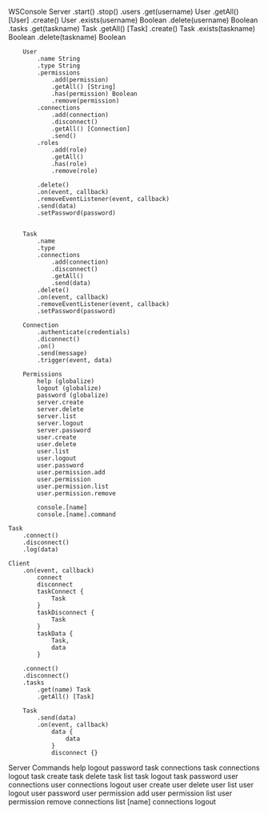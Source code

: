 
WSConsole
	Server
		.start()
		.stop()
		.users
			.get(username) User
			.getAll() [User]
			.create() User
			.exists(username) Boolean
			.delete(username) Boolean
		.tasks
			.get(taskname) Task
			.getAll() [Task]
			.create() Task
			.exists(taskname) Boolean
			.delete(taskname) Boolean

		User
			.name String
			.type String
			.permissions
				.add(permission)
				.getAll() [String]
				.has(permission) Boolean
				.remove(permission)
			.connections
				.add(connection)
				.disconnect()
				.getAll() [Connection]
				.send()
			.roles
				.add(role)
				.getAll()
				.has(role)
				.remove(role)

			.delete()
			.on(event, callback)
			.removeEventListener(event, callback)
			.send(data)
			.setPassword(password)


		Task
			.name
			.type
			.connections
				.add(connection)
				.disconnect()
				.getAll()
				.send(data)
			.delete()
			.on(event, callback)
			.removeEventListener(event, callback)
			.setPassword(password)

		Connection
			.authenticate(credentials)
			.diconnect()
			.on()
			.send(message)
			.trigger(event, data)

		Permissions
			help (globalize)
			logout (globalize)
			password (globalize)
			server.create
			server.delete
			server.list
			server.logout
			server.password
			user.create
			user.delete
			user.list
			user.logout
			user.password
			user.permission.add
			user.permission
			user.permission.list
			user.permission.remove

			console.[name]
			console.[name].command

	Task
		.connect()
		.disconnect()
		.log(data)

	Client
		.on(event, callback)
			connect
			disconnect
			taskConnect {
				Task
			}
			taskDisconnect {
				Task
			}
			taskData {
				Task,
				data
			}

		.connect()
		.disconnect()
		.tasks
			.get(name) Task
			.getAll() [Task]

		Task
			.send(data)
			.on(event, callback)
				data {
					data
				}
				disconnect {}

Server Commands
	help
	logout
	password <password>
	task connections <name>
	task connections logout <name>
	task create <name>
	task delete <name>
	task list
	task logout <name>
	task password <name> <password>
	user connections <name>
	user connections logout <name>
	user create <name>
	user delete <name>
	user list
	user logout <name>
	user password <name> <password>
	user permission add <name> <permission>
	user permission list <name>
	user permission remove <name> <permission>
	connections list [name]
	connections logout <connection>